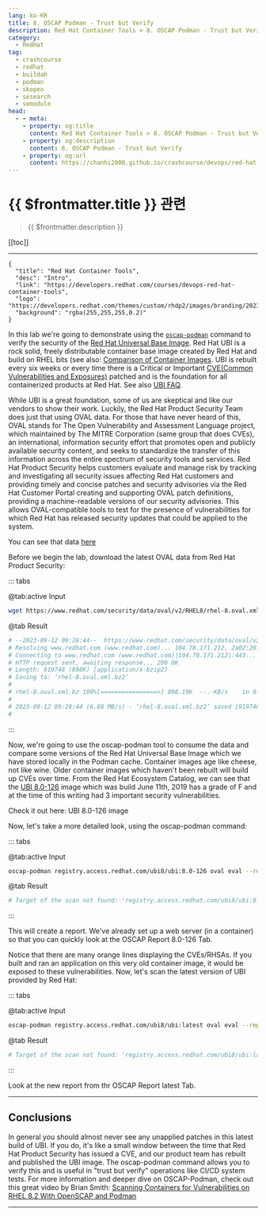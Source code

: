 ```yaml
---
lang: ko-KR
title: 8. OSCAP Podman - Trust but Verify
description: Red Hat Container Tools > 8. OSCAP Podman - Trust but Verify
category:
  - RedHat
tag: 
  - crashcourse
  - redhat
  - buildah
  - podman
  - skopeo
  - sesearch
  - semodule
head:
  - - meta:
    - property: og:title
      content: Red Hat Container Tools > 8. OSCAP Podman - Trust but Verify
    - property: og:description
      content: 8. OSCAP Podman - Trust but Verify
    - property: og:url
      content: https://chanhi2000.github.io/crashcourse/devops/red-hat-container-tools/08.html
---
```


# {{ $frontmatter.title }} 관련

> {{ $frontmatter.description }}

[[toc]]

---

```component VPCard
{
  "title": "Red Hat Container Tools",
  "desc": "Intro",
  "link": "https://developers.redhat.com/courses/devops-red-hat-container-tools",
  "logo": "https://developers.redhat.com/themes/custom/rhdp2/images/branding/2023_RHDLogo_black_text.svg",
  "background": "rgba(255,255,255,0.2)"
}
```

In this lab we're going to demonstrate using the [<FontIcon icon="iconfont icon-github" />`oscap-podman`](https://github.com/OpenSCAP/openscap/blob/master/utils/oscap-podman) command to verify the security of the [Red Hat Universal Base Image](https://www.redhat.com/en/blog/introducing-red-hat-universal-base-image). Red Hat UBI is a rock solid, freely distributable container base image created by Red Hat and build on RHEL bits (see also: [Comparison of Container Images](http://crunchtools.com/comparison-linux-container-images/). UBI is rebuilt every six weeks or every time there is a Critical or Important [CVE(Common Vulnerabilities and Exposures)](https://www.redhat.com/en/topics/security/what-is-cve) patched and is the foundation for all containerized products at Red Hat. See also [UBI FAQ](https://developers.redhat.com/articles/ubi-faq).

While UBI is a great foundation, some of us are skeptical and like our vendors to show their work. Luckily, the Red Hat Product Security Team does just that using OVAL data. For those that have never heard of this, OVAL stands for The Open Vulnerability and Assessment Language project, which maintained by The MITRE Corporation (same group that does CVEs), an international, information security effort that promotes open and publicly available security content, and seeks to standardize the transfer of this information across the entire spectrum of security tools and services. Red Hat Product Security helps customers evaluate and manage risk by tracking and investigating all security issues affecting Red Hat customers and providing timely and concise patches and security advisories via the Red Hat Customer Portal creating and supporting OVAL patch definitions, providing a machine-readable versions of our security advisories. This allows OVAL-compatible tools to test for the presence of vulnerabilities for which Red Hat has released security updates that could be applied to the system.

You can see that data [here](https://www.redhat.com/security/data/oval/v2/RHEL8/)

Before we begin the lab, download the latest OVAL data from Red Hat Product Security:

::: tabs

@tab:active Input

```sh
wget https://www.redhat.com/security/data/oval/v2/RHEL8/rhel-8.oval.xml.bz2
```

@tab Result

```sh
# --2023-09-12 09:28:44--  https://www.redhat.com/security/data/oval/v2/RHEL8/rhel-8.oval.xml.bz2
# Resolving www.redhat.com (www.redhat.com)... 104.78.171.212, 2a02:26f0:fd00:e90::d44, 2a02:26f0:fd00:e8f::d44
# Connecting to www.redhat.com (www.redhat.com)|104.78.171.212|:443... connected.
# HTTP request sent, awaiting response... 200 OK
# Length: 919748 (898K) [application/x-bzip2]
# Saving to: ‘rhel-8.oval.xml.bz2’
# 
# rhel-8.oval.xml.bz 100%[================>] 898.19K  --.-KB/s    in 0.1s    
# 
# 2023-09-12 09:28:44 (6.89 MB/s) - ‘rhel-8.oval.xml.bz2’ saved [919748/919748]
# 
```

:::

Now, we're going to use the oscap-podman tool to consume the data and compare some versions of the Red Hat Universal Base Image which we have stored locally in the Podman cache. Container images age like cheese, not like wine. Older container images which haven't been rebuilt will build up CVEs over time. From the Red Hat Ecosystem Catalog, we can see that the [UBI 8.0-126](https://catalog.redhat.com/software/containers/ubi8/ubi/5c359854d70cc534b3a3784e?tag=8.0-126&push_date=1560882955000) image which was build June 11th, 2019 has a grade of F and at the time of this writing had 3 important security vulnerabilities.

Check it out here: UBI 8.0-126 image

Now, let's take a more detailed look, using the oscap-podman command:

::: tabs

@tab:active Input

```sh
oscap-podman registry.access.redhat.com/ubi8/ubi:8.0-126 oval eval --report ./html/ubi-8.0-126-report.html rhel-8.oval.xml.bz2
```

@tab Result

```sh
# Target of the scan not found: 'registry.access.redhat.com/ubi8/ubi:8.0-126'.
```

:::

This will create a report. We've already set up a web server (in a container) so that you can quickly look at the OSCAP Report 8.0-126 Tab.

Notice that there are many orange lines displaying the CVEs/RHSAs. If you built and ran an application on this very old container image, it would be exposed to these vulnerabilities. Now, let's scan the latest version of UBI provided by Red Hat:

::: tabs

@tab:active Input

```sh
oscap-podman registry.access.redhat.com/ubi8/ubi:latest oval eval --report ./html/ubi-latest-report.html rhel-8.oval.xml.bz2
```

@tab Result

```sh
# Target of the scan not found: 'registry.access.redhat.com/ubi8/ubi:latest'.
```

:::

Look at the new report from thr OSCAP Report latest Tab.

---

## Conclusions

In general you should almost never see any unapplied patches in this latest build of UBI. If you do, it's like a small window between the time that Red Hat Product Security has issued a CVE, and our product team has rebuilt and published the UBI image. The oscap-podman command allows you to verify this and is useful in "trust but verify" operations like CI/CD system tests. For more information and deeper dive on OSCAP-Podman, check out this great video by Brian Smith: [<FontIcon icon="fa-brands fa-youtube"/>Scanning Containers for Vulnerabilities on RHEL 8.2 With OpenSCAP and Podman](https://www.youtube.com/watch?v=nQmIcK1vvYc)

---

<TagLinks />